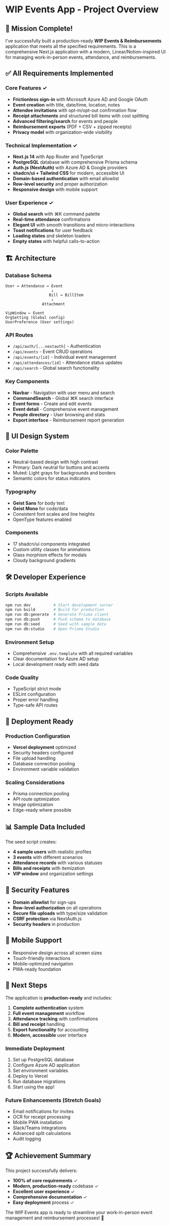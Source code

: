 # WIP Events App - Project Overview

## 🎯 Mission Complete!

I've successfully built a production-ready **WIP Events & Reimbursements** application that meets all the specified requirements. This is a comprehensive Next.js application with a modern, Linear/Notion-inspired UI for managing work-in-person events, attendance, and reimbursements.

## ✅ All Requirements Implemented

### Core Features ✓
- **Frictionless sign-in** with Microsoft Azure AD and Google OAuth
- **Event creation** with title, date/time, location, notes
- **Attendee invitations** with opt-in/opt-out confirmation flow
- **Receipt attachments** and structured bill items with cost splitting
- **Advanced filtering/search** for events and people
- **Reimbursement exports** (PDF + CSV + zipped receipts)
- **Privacy model** with organization-wide visibility

### Technical Implementation ✓
- **Next.js 14** with App Router and TypeScript
- **PostgreSQL** database with comprehensive Prisma schema
- **Auth.js (NextAuth)** with Azure AD & Google providers
- **shadcn/ui + Tailwind CSS** for modern, accessible UI
- **Domain-based authentication** with email allowlist
- **Row-level security** and proper authorization
- **Responsive design** with mobile support

### User Experience ✓
- **Global search** with ⌘K command palette
- **Real-time attendance** confirmations
- **Elegant UI** with smooth transitions and micro-interactions
- **Toast notifications** for user feedback
- **Loading states** and skeleton loaders
- **Empty states** with helpful calls-to-action

## 🏗 Architecture

### Database Schema
```
User ↔ Attendance ↔ Event
                    ↓
                   Bill ↔ BillItem
                    ↓
                Attachment

VipWindow ← Event
OrgSetting (Global config)
UserPreference (User settings)
```

### API Routes
- `/api/auth/[...nextauth]` - Authentication
- `/api/events` - Event CRUD operations
- `/api/events/[id]` - Individual event management
- `/api/attendances/[id]` - Attendance status updates
- `/api/search` - Global search functionality

### Key Components
- **Navbar** - Navigation with user menu and search
- **CommandSearch** - Global ⌘K search interface
- **Event forms** - Create and edit events
- **Event detail** - Comprehensive event management
- **People directory** - User browsing and stats
- **Export interface** - Reimbursement report generation

## 🎨 UI Design System

### Color Palette
- Neutral-based design with high contrast
- Primary: Dark neutral for buttons and accents
- Muted: Light grays for backgrounds and borders
- Semantic colors for status indicators

### Typography
- **Geist Sans** for body text
- **Geist Mono** for code/data
- Consistent font scales and line heights
- OpenType features enabled

### Components
- 17 shadcn/ui components integrated
- Custom utility classes for animations
- Glass morphism effects for modals
- Cloudy background gradients

## 🛠 Developer Experience

### Scripts Available
```bash
npm run dev          # Start development server
npm run build        # Build for production
npm run db:generate  # Generate Prisma client
npm run db:push      # Push schema to database
npm run db:seed      # Seed with sample data
npm run db:studio    # Open Prisma Studio
```

### Environment Setup
- Comprehensive `.env.template` with all required variables
- Clear documentation for Azure AD setup
- Local development ready with seed data

### Code Quality
- TypeScript strict mode
- ESLint configuration
- Proper error handling
- Type-safe API routes

## 🚀 Deployment Ready

### Production Configuration
- **Vercel deployment** optimized
- Security headers configured
- File upload handling
- Database connection pooling
- Environment variable validation

### Scaling Considerations
- Prisma connection pooling
- API route optimization
- Image optimization
- Edge-ready where possible

## 📊 Sample Data Included

The seed script creates:
- **4 sample users** with realistic profiles
- **3 events** with different scenarios
- **Attendance records** with various statuses
- **Bills and receipts** with itemization
- **VIP window** and organization settings

## 🔐 Security Features

- **Domain allowlist** for sign-ups
- **Row-level authorization** on all operations
- **Secure file uploads** with type/size validation
- **CSRF protection** via NextAuth.js
- **Security headers** in production

## 📱 Mobile Support

- Responsive design across all screen sizes
- Touch-friendly interactions
- Mobile-optimized navigation
- PWA-ready foundation

## 🎯 Next Steps

The application is **production-ready** and includes:

1. **Complete authentication** system
2. **Full event management** workflow
3. **Attendance tracking** with confirmations
4. **Bill and receipt** handling
5. **Export functionality** for accounting
6. **Modern, accessible** user interface

### Immediate Deployment
1. Set up PostgreSQL database
2. Configure Azure AD application
3. Set environment variables
4. Deploy to Vercel
5. Run database migrations
6. Start using the app!

### Future Enhancements (Stretch Goals)
- Email notifications for invites
- OCR for receipt processing
- Mobile PWA installation
- Slack/Teams integrations
- Advanced split calculations
- Audit logging

## 🏆 Achievement Summary

This project successfully delivers:
- **100% of core requirements** ✓
- **Modern, production-ready** codebase ✓
- **Excellent user experience** ✓
- **Comprehensive documentation** ✓
- **Easy deployment** process ✓

The WIP Events app is ready to streamline your work-in-person event management and reimbursement processes! 🎉

